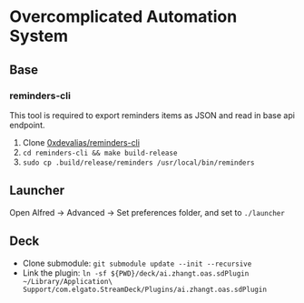 # Overcomplicated Automation System

## Base

### reminders-cli

This tool is required to export reminders items as JSON and read in base api endpoint.

1. Clone [0xdevalias/reminders-cli](https://github.com/0xdevalias/reminders-cli/)
1. `cd reminders-cli && make build-release`
1. `sudo cp .build/release/reminders /usr/local/bin/reminders`

## Launcher

Open Alfred -> Advanced -> Set preferences folder, and set to `./launcher`

## Deck

- Clone submodule: `git submodule update --init --recursive`
- Link the plugin: `ln -sf ${PWD}/deck/ai.zhangt.oas.sdPlugin ~/Library/Application\ Support/com.elgato.StreamDeck/Plugins/ai.zhangt.oas.sdPlugin`
